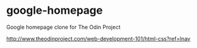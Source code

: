 # google-homepage
Google homepage clone for The Odin Project

http://www.theodinproject.com/web-development-101/html-css?ref=lnav